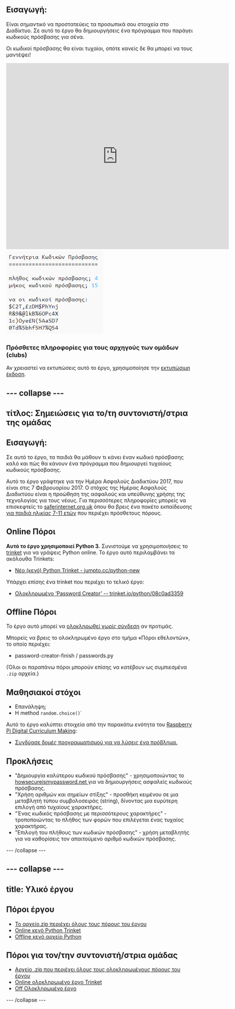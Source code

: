 ## Εισαγωγή:

Είναι σημαντικό να προστατεύεις τα προσωπικά σου στοιχεία στο Διαδίκτυο. Σε αυτό το έργο θα δημιουργήσεις ένα πρόγραμμα που παράγει κωδικούς πρόσβασης για σένα.

Οι κωδικοί πρόσβασης θα είναι τυχαίοι, οπότε κανείς δε θα μπορεί να τους μαντέψει!

<div class="trinket">
  <iframe src="https://trinket.io/embed/python/08c0ad3359?outputOnly=true&start=result" width="600" height="500" frameborder="0" marginwidth="0" marginheight="0" allowfullscreen>
  </iframe>
  <img src="images/passwords-finished.png">
</div>

### Πρόσθετες πληροφορίες για τους αρχηγούς των ομάδων (clubs)

Αν χρειαστεί να εκτυπώσεις αυτό το έργο, χρησιμοποίησε την [εκτυπώσιμη έκδοση](https://projects.raspberrypi.org/en/projects/password-generator/print).


--- collapse ---
---
τίτλος: Σημειώσεις για το/τη συντονιστή/στρια της ομάδας
---


## Εισαγωγή:

Σε αυτό το έργο, τα παιδιά θα μάθουν τι κάνει έναν κωδικό πρόσβασης καλό και πώς θα κάνουν ένα πρόγραμμα που δημιουργεί τυχαίους κωδικούς πρόσβασης.

Αυτό το έργο γράφτηκε για την Ημέρα Ασφαλούς Διαδικτύου 2017, που είναι στις 7 Φεβρουαρίου 2017. Ο στόχος της Ημέρας Ασφαλούς Διαδικτύου είναι η προώθηση της ασφαλούς και υπεύθυνης χρήσης της τεχνολογίας για τους νέους. Για περισσότερες πληροφορίες μπορείς να επισκεφτείς το [saferinternet.org.uk](https://www.saferinternet.org.uk/) όπου θα βρεις ένα πακέτο εκπαίδευσης [για παιδιά ηλικίας 7-11 ετών](https://d1afx9quaogywf.cloudfront.net/cdn/farfuture/_-EgL7dYtxtypvvDcNCE53bYE-OMfdH59vaJ5XPcoG4/mtime:1483547665/sites/default/files/SID2017%20Education%20Pack%20for%207-11%20year%20olds_0.zip) που περιέχει πρόσθετους πόρους.

## Online Πόροι

__Αυτό το έργο χρησιμοποιεί Python 3.__ Συνιστούμε να χρησιμοποιήσεις το [trinket](https://trinket.io/) για να γράψεις Python online. Το έργο αυτό περιλαμβάνει τα ακόλουθα Trinkets:

+ [Νέο (κενό) Python Trinket - jumpto.cc/python-new](http://jumpto.cc/python-new)

Υπάρχει επίσης ένα trinket που περιέχει το τελικό έργο:

+ [Ολοκληρωμένο ‘Password Creator’ -- trinket.io/python/08c0ad3359](https://trinket.io/python/08c0ad3359)

## Offline Πόροι
Το έργο αυτό μπορεί να [ολοκληρωθεί χωρίς σύνδεση](https://www.codeclubprojects.org/en-GB/resources/python-working-offline/) αν προτιμάς.

Μπορείς να βρεις το ολοκληρωμένο έργο στο τμήμα «Πόροι εθελοντών», το οποίο περιέχει:

+ password-creator-finish / passwords.py

(Όλοι οι παραπάνω πόροι μπορούν επίσης να κατέβουν ως συμπιεσμένα `.zip` αρχεία.)

## Μαθησιακοί στόχοι
+ Επανάληψη;
+ Η method `random.choice()`˙

Αυτό το έργο καλύπτει στοιχεία από την παρακάτω ενότητα του [Raspberry Pi Digital Curriculum Making](http://rpf.io/curriculum):

+ [Συνδύασε δομές προγραμματισμού για να λύσεις ένα πρόβλημα.](https://www.raspberrypi.org/curriculum/programming/builder)

## Προκλήσεις
+ "Δημιουργία καλύτερου κωδικού πρόσβασης" - χρησιμοποιώντας το <a href="https://howsecureismypassword.net/" target="_blank"> howsecureismypassword.net </a> για να δημιουργήσεις ασφαλείς κωδικούς πρόσβασης.
+ "Χρήση αριθμών και σημείων στίξης" - προσθήκη κειμένου σε μια μεταβλητή τύπου συμβολοσειράς (string), δίνοντας μια ευρύτερη επιλογή από τυχαίους χαρακτήρες.
+ "Ένας κωδικός πρόσβασης με περισσότερους χαρακτήρες" - τροποποιώντας το πλήθος των φορών που επιλέγεται ένας τυχαίος χαρακτήρας.
+ "Επιλογή του πλήθους των κωδικών πρόσβασης" - χρήση μεταβλητής για να καθορίσεις τον απαιτούμενο αριθμό κωδικών πρόσβασης.

--- /collapse ---


--- collapse ---
---
title: Υλικό έργου
---
## Πόροι έργου
* [Το αρχείο.zip περιέχει όλους τους πόρους του έργου](resources/password-generator-resources.zip)
* [Online κενό Python Trinket](http://jumpto.cc/python-new)
* [Offline κενό αρχείο Python](resources/new-new.py)

## Πόροι για τον/την συντονιστή/στρια ομάδας
* [Αρχείο .zip που περιέχει όλους τους ολοκληρωμένους πόρους του έργου](resources/password-generator-finished.zip)
* [Online ολοκληρωμένο έργο Trinket](https://trinket.io/python/08c0ad3359)
* [Off Ολοκληρωμένο έργο](resources/password-generator-finished-passwords.py)

--- /collapse ---
